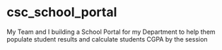 # csc_school_portal
My Team and I building a School Portal for my Department to help them populate student results and calculate students CGPA by the session

